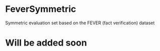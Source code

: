 # FeverSymmetric
Symmetric evaluation set based on the FEVER (fact verification) dataset

# Will be added soon
